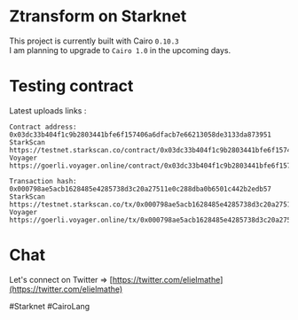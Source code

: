 # Ztransform on Starknet

This project is currently built with Cairo `0.10.3`   
I am planning to upgrade to `Cairo 1.0` in the upcoming days.

# Testing contract  

Latest uploads links : 

```
Contract address: 0x03dc33b404f1c9b2803441bfe6f157406a6dfacb7e66213058de3133da873951
StarkScan https://testnet.starkscan.co/contract/0x03dc33b404f1c9b2803441bfe6f157406a6dfacb7e66213058de3133da873951
Voyager   https://goerli.voyager.online/contract/0x03dc33b404f1c9b2803441bfe6f157406a6dfacb7e66213058de3133da873951

Transaction hash: 0x000798ae5acb1628485e4285738d3c20a27511e0c288dba0b6501c442b2edb57
StarkScan https://testnet.starkscan.co/tx/0x000798ae5acb1628485e4285738d3c20a27511e0c288dba0b6501c442b2edb57
Voyager   https://goerli.voyager.online/tx/0x000798ae5acb1628485e4285738d3c20a27511e0c288dba0b6501c442b2edb57

```

# Chat 

Let's connect on Twitter =>  [https://twitter.com/elielmathe](https://twitter.com/elielmathe)

#Starknet #CairoLang 